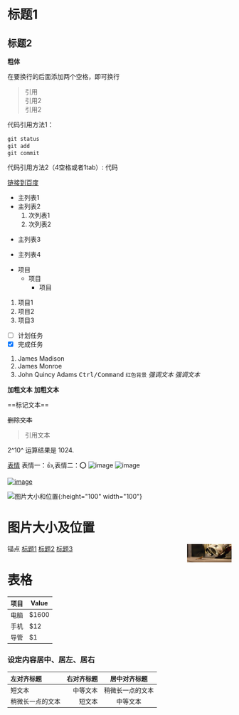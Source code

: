 # 标题1

## 标题2

**粗体**

在要换行的后面添加两个空格，即可换行
> 引用  
>引用2  
>引用2  



代码引用方法1：
```
git status
git add
git commit
```
代码引用方法2（4空格或者1tab）:
    代码

[链接到百度](https://www.baidu.com "百度")    

- 主列表1
- 主列表2
  1. 次列表1
  2. 次列表2
+ 主列表3
* 主列表4

- 项目
  - 项目
    - 项目

1. 项目1
2. 项目2
3. 项目3

- [ ] 计划任务
- [x] 完成任务

1. James Madison
2. James Monroe
3. John Quincy Adams
<kbd>Ctrl/Command</kbd>
`红色背景`
*强调文本* _强调文本_

**加粗文本** __加粗文本__

==标记文本==

~~删除文本~~

> 引用文本

2^10^ 运算结果是 1024.


[表情](https://www.webfx.com/tools/emoji-cheat-sheet/)
表情一：:+1:,表情二：:o:
![image](https://img.shields.io/badge/api-%2B19-blue.svg)
![image](https://img.shields.io/appveyor/tests/NZSmartie/coap-net-iu0to.svg?failed_label=bad&passed_label=good&skipped_label=n%2Fa)

[![image](https://img.shields.io/badge/author-xfhy-orange.svg)](https://github.com/xfhy)

![图片大小和位置](https://avatar.csdn.net/7/7/B/1_ralf_hx163com.jpg){:height="100" width="100"}

# 图片大小及位置
<img src="https://github.com/handerfly/handerfly.github.io/blob/master/img/404-bg.jpg?raw=true" width = "100" align=right />



锚点
[标题1](#标题1) 
[标题2](##标题2) 
[标题3](#标题3) 

# 表格
项目     | Value
-------- | -----
电脑  | $1600
手机  | $12
导管  | $1

### 设定内容居中、居左、居右
| 左对齐标题 | 右对齐标题 | 居中对齐标题 |
| :------| ------: | :------: |
| 短文本 | 中等文本 | 稍微长一点的文本 |
| 稍微长一点的文本 | 短文本 | 中等文本 |



